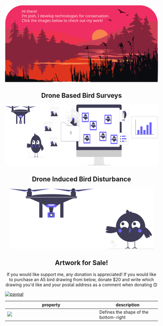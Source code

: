 <!--  https://joshwilson-dev.github.io/portfolio/  -->
<p align="center">
    <img src="https://github.com/joshwilson-dev/joshwilson-dev/blob/main/images/header.svg" />
</p align="center">

<h2 align="center">Drone Based Bird Surveys</h2>
<p align="center">
<a href="https://joshwilson-dev.github.io/drone-based-bird-surveys/">
    <img src="https://github.com/joshwilson-dev/joshwilson-dev/blob/main/images/survey.svg" height="200">
</a>
</p>

<h2 align="center">Drone Induced Bird Disturbance</h2>
<p align="center">
<a href="https://github.com/joshwilson-dev/drone-induced-bird-disturbance">
    <img src="https://github.com/joshwilson-dev/joshwilson-dev/blob/main/images/disturbance.svg" height="200">
</a>
</p>


<h2 align="center">Artwork for Sale!</h2>
<p align="center">
If you would like support me, any donation is appreciated!
If you would like to purchase an A5 bird drawing from below, donate $20 and
write which drawing you'd like and your postal address as a comment when
donating 😊

[![paypal](https://www.paypalobjects.com/en_US/i/btn/btn_donateCC_LG.gif)](https://www.paypal.com/donate/?business=A26JQV6MF4S2N&no_recurring=1&currency_code=AUD)
</p>
<!-- | | |
|:-------------------------:|:-------------------------:|:-------------------------:|
|
<img width="1604" src="https://github.com/joshwilson-dev/joshwilson-dev/blob/main/images/drawings/red-necked-avocet-add.png">
|
<img width="1604" src="https://github.com/joshwilson-dev/joshwilson-dev/blob/main/images/drawings/scarlet-robin-add.png">
|
<img width="1604" src="https://github.com/joshwilson-dev/joshwilson-dev/blob/main/images/drawings/greater-sand-plover-add.png">
| -->

| <div style="width:290px">property</div> | description                           |
| --------------------------------------- | ------------------------------------- |
| <img width="1604" src="https://github.com/joshwilson-dev/joshwilson-dev/blob/main/images/drawings/greater-sand-plover-add.png"> | Defines the shape of the bottom-right |
